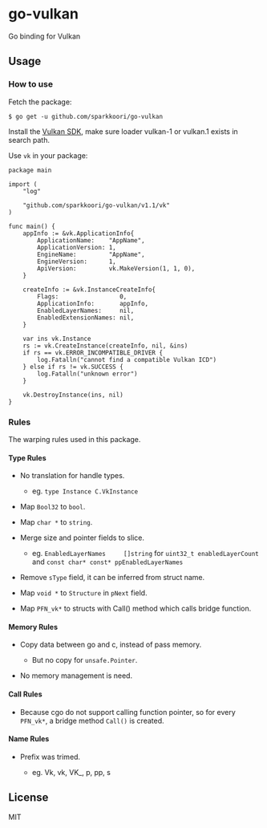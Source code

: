 # go-vulkan
Go binding for Vulkan

## Usage

### How to use

Fetch the package:

```
$ go get -u github.com/sparkkoori/go-vulkan
```
Install the [Vulkan SDK](https://www.lunarg.com/vulkan-sdk/), make sure loader vulkan-1 or vulkan.1 exists in search path.

Use `vk` in your package:

```
package main

import (
	"log"

	"github.com/sparkkoori/go-vulkan/v1.1/vk"
)

func main() {
	appInfo := &vk.ApplicationInfo{
		ApplicationName:    "AppName",
		ApplicationVersion: 1,
		EngineName:         "AppName",
		EngineVersion:      1,
		ApiVersion:         vk.MakeVersion(1, 1, 0),
	}

	createInfo := &vk.InstanceCreateInfo{
		Flags:                 0,
		ApplicationInfo:       appInfo,
		EnabledLayerNames:     nil,
		EnabledExtensionNames: nil,
	}

	var ins vk.Instance
	rs := vk.CreateInstance(createInfo, nil, &ins)
	if rs == vk.ERROR_INCOMPATIBLE_DRIVER {
		log.Fatalln("cannot find a compatible Vulkan ICD")
	} else if rs != vk.SUCCESS {
		log.Fatalln("unknown error")
	}

	vk.DestroyInstance(ins, nil)
}

```

### Rules

The warping rules used in this package.

#### Type Rules

- No translation for handle types.

  - eg. `type Instance C.VkInstance`


- Map `Bool32` to `bool`.

- Map `char *` to `string`.

- Merge size and pointer fields to slice.

  - eg. `EnabledLayerNames     []string` for
  `uint32_t enabledLayerCount` and `const char* const* ppEnabledLayerNames`


- Remove `sType` field, it can be inferred from struct name.

- Map `void *` to `Structure` in `pNext` field.

- Map `PFN_vk*` to structs with Call() method which calls bridge function.

#### Memory Rules

- Copy data between go and c, instead of pass memory.

  - But no copy for `unsafe.Pointer`.


- No memory management is need.


#### Call Rules

- Because cgo do not support calling function pointer, so for every `PFN_vk*`, a bridge method `Call()` is created.

#### Name Rules

- Prefix was trimed.

  - eg. Vk, vk, VK_, p, pp, s

## License
MIT
